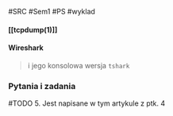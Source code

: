#SRC #Sem1 #PS #wyklad 

#### [[tcpdump(1)]]
#### Wireshark
>i jego konsolowa wersja `tshark`


### Pytania i zadania
#TODO 
5. Jest napisane w tym artykule z ptk. 4